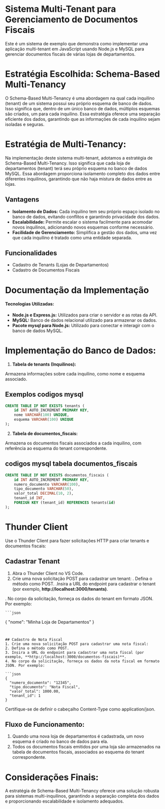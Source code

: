 # Sistema Multi-Tenant para Gerenciamento de Documentos Fiscais
Este é um sistema de exemplo que demonstra como implementar uma aplicação multi-tenant em JavaScript usando Node.js e MySQL para gerenciar documentos fiscais de várias lojas de departamentos.

# Estratégia Escolhida: Schema-Based Multi-Tenancy
O Schema-Based Multi-Tenancy é uma abordagem na qual cada inquilino (tenant) de um sistema possui seu próprio esquema de banco de dados. Isso significa que, dentro de um único banco de dados, múltiplos esquemas são criados, um para cada inquilino. Essa estratégia oferece uma separação eficiente dos dados, garantindo que as informações de cada inquilino sejam isoladas e seguras.

# Estratégia de Multi-Tenancy:
Na implementação deste sistema multi-tenant, adotamos a estratégia de Schema-Based Multi-Tenancy. Isso significa que cada loja de departamentos (tenant) terá seu próprio esquema no banco de dados MySQL. Essa abordagem proporciona isolamento completo dos dados entre diferentes inquilinos, garantindo que não haja mistura de dados entre as lojas.

## Vantagens
-  **Isolamento de Dados:** Cada inquilino tem seu próprio espaço isolado no banco de dados, evitando conflitos e garantindo privacidade dos dados.
- **Escalabilidade:** Permite escalar o sistema facilmente para acomodar novos inquilinos, adicionando novos esquemas conforme necessário.
- **Facilidade de Gerenciamento:** Simplifica a gestão dos dados, uma vez que cada inquilino é tratado como uma entidade separada.

## Funcionalidades

- Cadastro de Tenants (Lojas de Departamentos)
- Cadastro de Documentos Fiscais


# Documentação da Implementação
#### Tecnologias Utilizadas:

- **Node.js e Express.js:** Utilizados para criar o servidor e as rotas da API.
-  **MySQL:** Banco de dados relacional utilizado para armazenar os dados.
- **Pacote mysql para Node.js:** Utilizado para conectar e interagir com o banco de dados MySQL.

# Implementação do Banco de Dados:
1. **Tabela de tenants (Inquilinos):**

Armazena informações sobre cada inquilino, como nome e esquema associado.
 ## Exemplos codigos mysql
```sql
CREATE TABLE IF NOT EXISTS tenants (
    id INT AUTO_INCREMENT PRIMARY KEY,
    nome VARCHAR(100) UNIQUE,
    esquema VARCHAR(100) UNIQUE
);
```

2. **Tabela de documentos_fiscais:**

Armazena os documentos fiscais associados a cada inquilino, com referência ao esquema do tenant correspondente.

## codigos mysql tabela documentos_fiscais

```sql
CREATE TABLE IF NOT EXISTS documentos_fiscais (
    id INT AUTO_INCREMENT PRIMARY KEY,
    numero_documento VARCHAR(100),
    tipo_documento VARCHAR(50),
    valor_total DECIMAL(10, 2),
    tenant_id INT,
    FOREIGN KEY (tenant_id) REFERENCES tenants(id)
);
```


#  Thunder Client
Use o Thunder Client para fazer solicitações HTTP para criar tenants e documentos fiscais:

## Cadastrar Tenant

1. Abra o Thunder Client no VS Code.
2. Crie uma nova solicitação POST para cadastrar um tenant:
  . Defina o método como POST.
  .Insira a URL do endpoint para cadastrar o tenant (por exemplo, **http://localhost:3000/tenants)**.

  . No corpo da solicitação, forneça os dados do tenant em formato JSON. Por exemplo:

    ```json
{
  "nome": "Minha Loja de Departamentos"
}
```


## Cadastro de Nota Fiscal
1. Crie uma nova solicitação POST para cadastrar uma nota fiscal:
2. Defina o método como POST.
3. Insira a URL do endpoint para cadastrar uma nota fiscal (por   exemplo, **http://localhost:3000/documentos-fiscais)**.
4. No corpo da solicitação, forneça os dados da nota fiscal em formato JSON. Por exemplo:

```json
{
  "numero_documento": "12345",
  "tipo_documento": "Nota Fiscal",
  "valor_total": 1000.00,
  "tenant_id": 1
}
```

Certifique-se de definir o cabeçalho Content-Type como application/json.

## Fluxo de Funcionamento:
1. Quando uma nova loja de departamentos é cadastrada, um novo esquema é criado no banco de dados para ela.
2. Todos os documentos fiscais emitidos por uma loja são armazenados na tabela de documentos fiscais, associados ao esquema do tenant correspondente.

# Considerações Finais:
A estratégia de Schema-Based Multi-Tenancy oferece uma solução robusta para sistemas multi-inquilinos, garantindo a separação completa dos dados e proporcionando escalabilidade e isolamento adequados. 




